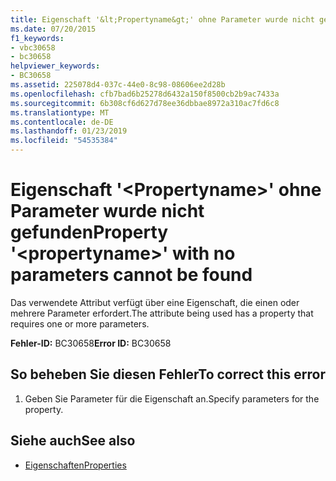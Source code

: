 ```yaml
---
title: Eigenschaft '&lt;Propertyname&gt;' ohne Parameter wurde nicht gefunden
ms.date: 07/20/2015
f1_keywords:
- vbc30658
- bc30658
helpviewer_keywords:
- BC30658
ms.assetid: 225078d4-037c-44e0-8c98-08606ee2d28b
ms.openlocfilehash: cfb7bad6b25278d6432a150f8500cb2b9ac7433a
ms.sourcegitcommit: 6b308cf6d627d78ee36dbbae8972a310ac7fd6c8
ms.translationtype: MT
ms.contentlocale: de-DE
ms.lasthandoff: 01/23/2019
ms.locfileid: "54535384"
---
```

# <a name="property-ltpropertynamegt-with-no-parameters-cannot-be-found"></a><span data-ttu-id="ed039-102">Eigenschaft '&lt;Propertyname&gt;' ohne Parameter wurde nicht gefunden</span><span class="sxs-lookup"><span data-stu-id="ed039-102">Property '&lt;propertyname&gt;' with no parameters cannot be found</span></span>
<span data-ttu-id="ed039-103">Das verwendete Attribut verfügt über eine Eigenschaft, die einen oder mehrere Parameter erfordert.</span><span class="sxs-lookup"><span data-stu-id="ed039-103">The attribute being used has a property that requires one or more parameters.</span></span>  
  
 <span data-ttu-id="ed039-104">**Fehler-ID:** BC30658</span><span class="sxs-lookup"><span data-stu-id="ed039-104">**Error ID:** BC30658</span></span>  
  
## <a name="to-correct-this-error"></a><span data-ttu-id="ed039-105">So beheben Sie diesen Fehler</span><span class="sxs-lookup"><span data-stu-id="ed039-105">To correct this error</span></span>  
  
1.  <span data-ttu-id="ed039-106">Geben Sie Parameter für die Eigenschaft an.</span><span class="sxs-lookup"><span data-stu-id="ed039-106">Specify parameters for the property.</span></span>  
  
## <a name="see-also"></a><span data-ttu-id="ed039-107">Siehe auch</span><span class="sxs-lookup"><span data-stu-id="ed039-107">See also</span></span>
- [<span data-ttu-id="ed039-108">Eigenschaften</span><span class="sxs-lookup"><span data-stu-id="ed039-108">Properties</span></span>](../../visual-basic/language-reference/properties.md)
